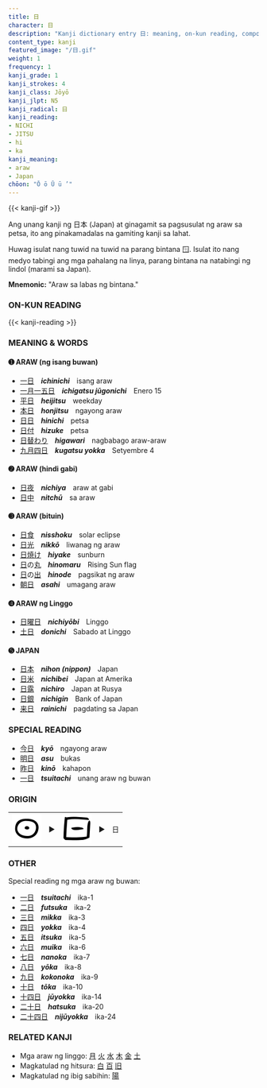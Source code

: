 ```yaml
---
title: 日
character: 日
description: "Kanji dictionary entry 日: meaning, on-kun reading, compounds, origin, related kanji"
content_type: kanji
featured_image: "/日.gif"
weight: 1
frequency: 1
kanji_grade: 1
kanji_strokes: 4
kanji_class: Jōyō
kanji_jlpt: N5
kanji_radical: 日
kanji_reading:
- NICHI
- JITSU
- hi
- ka
kanji_meaning:
- araw
- Japan
chōon: "Ō ō Ū ū ’"
---
```

[//]: # (Don't edit the line below. Kanji animated GIF code is automatically generated.)
{{< kanji-gif >}}

Ang unang kanji ng 日本 (Japan) at ginagamit sa pagsusulat ng araw sa petsa, ito ang pinakamadalas na gamiting kanji sa lahat.

Huwag isulat nang tuwid na tuwid na parang bintana 🪟. Isulat ito nang medyo tabingi ang mga pahalang na linya, parang bintana na natabingi ng lindol (marami sa Japan).

**Mnemonic:** "Araw sa labas ng bintana."

### ON-KUN READING

[//]: # (Don't edit the line below. ON-KUN READING code is automatically generated.)
{{< kanji-reading >}}

### MEANING & WORDS

#### ➊ **ARAW** (ng isang buwan)
  - [一](../一)[日](../日)　***ichinichi***　isang araw
  - [一](../一)[月](../月)[一](../一)[五](../五)[日](../日)　***ichigatsu jūgonichi***　Enero 15
  - [平](../平)[日](../日)　***heijitsu***　weekday
  - [本](../本)[日](../日)　***honjitsu***　ngayong araw 
  - [日](../日)[日](../日)　***hinichi***　petsa
  - [日](../日)[付](../付)　***hizuke***　petsa
  - [日](../日)[替わり](../替)　***higawari***　nagbabago araw-araw
  - [九](../九)[月](../月)[四](../四)[日](../日)　***kugatsu yokka***　Setyembre 4

#### ➋ **ARAW** (hindi gabi)
  - [日](../日)[夜](../夜)　***nichiya***　araw at gabi
  - [日](../日)[中](../中)　***nitchū***　sa araw
  
#### ➌ **ARAW** (bituin)
  - [日](../日)[食](../食)　***nisshoku***　solar eclipse
  - [日](../日)[光](../光)　***nikkō***　liwanag ng araw
  - [日](../日)[焼け](../焼)　***hiyake***　sunburn
  - [日](../日)の[丸](../丸)　***hinomaru***　Rising Sun flag
  - [日](../日)の[出](../出)　***hinode***　pagsikat ng araw
  - [朝](../朝)[日](../日)　***asahi***　umagang araw

#### ➍ **ARAW** ng Linggo
  - [日](../日)[曜](../曜)[日](../日)　***nichiyōbi***　Linggo
  - [土](../土)[日](../日)　***donichi***　Sabado at Linggo

#### ➎ **JAPAN**
  - [日](../日)[本](../本)　***nihon (nippon)***　Japan
  - [日](../日)[米](../米)　***nichibei***　Japan at Amerika
  - [日](../日)[露](../露)　***nichiro***　Japan at Rusya
  - [日](../日)[銀](../銀)　***nichigin***　Bank of Japan
  - [来](../来)[日](../日)　***rainichi***　pagdating sa Japan

### SPECIAL READING
  - [今](../今)[日](../日)　***kyō***　ngayong araw
  - [明](../明)[日](../日)　***asu***　bukas
  - [昨](../昨)[日](../日)　***kinō***　kahapon
  - [一](../一)[日](../日)　***tsuitachi***　unang araw ng buwan

### ORIGIN

<table class="kanji-table"><tr><td>
<img src="60px-日-bronze.svg.png">
</td><td>▶</td><td>
<img src="60px-日-oracle.svg.png">
</td><td>▶</td>
<td class="kanji-origin">日</td>
</tr></table>
  
### OTHER

Special reading ng mga araw ng buwan:
  - [一](../一)[日](../日)　***tsuitachi***　ika-1
  - [二](../二)[日](../日)　***futsuka***　ika-2
  - [三](../三)[日](../日)　***mikka***　ika-3
  - [四](../四)[日](../日)　***yokka***　ika-4
  - [五](../五)[日](../日)　***itsuka***　ika-5
  - [六](../六)[日](../日)　***muika***　ika-6
  - [七](../七)[日](../日)　***nanoka***　ika-7
  - [八](../八)[日](../日)　***yōka***　ika-8
  - [九](../九)[日](../日)　***kokonoka***　ika-9
  - [十](../十)[日](../日)　***tōka***　ika-10
  - [十](../十)[四](../四)[日](../日)　***jūyokka***　ika-14
  - [二](../二)[十](../十)[日](../日)　***hatsuka***　ika-20
  - [二](../二)[十](../十)[四](../四)[日](../日)　***nijūyokka***　ika-24

### RELATED KANJI

- Mga araw ng linggo: [月](../月) [火](../火) [水](../水) [木](../木) [金](../金) [土](../土)
- Magkatulad ng hitsura: [白](../白) [百](../百) [旧](../旧)
- Magkatulad ng ibig sabihin: [陽](../陽)